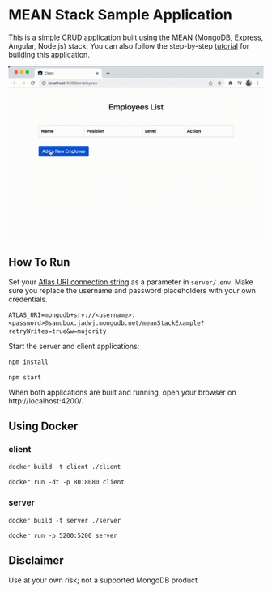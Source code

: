 # MEAN Stack Sample Application

This is a simple CRUD application built using the MEAN (MongoDB, Express, Angular, Node.js) stack. You can also follow the step-by-step [tutorial](https://www.mongodb.com/languages/mean-stack-tutorial) for building this application.

![Demonstration of the web application](demo.gif)

## How To Run

Set your [Atlas URI connection string](https://docs.atlas.mongodb.com/getting-started/) as a parameter in `server/.env`. Make sure you replace the username and password placeholders with your own credentials.

```
ATLAS_URI=mongodb+srv://<username>:<password>@sandbox.jadwj.mongodb.net/meanStackExample?retryWrites=true&w=majority
```

Start the server and client applications:

```
npm install
```

```
npm start
```

When both applications are built and running, open your browser on http://localhost:4200/.

## Using Docker

### client

```
docker build -t client ./client
```
```
docker run -dt -p 80:8080 client
```
### server

```
docker build -t server ./server
``` 
```
docker run -p 5200:5200 server
```

## Disclaimer

Use at your own risk; not a supported MongoDB product


